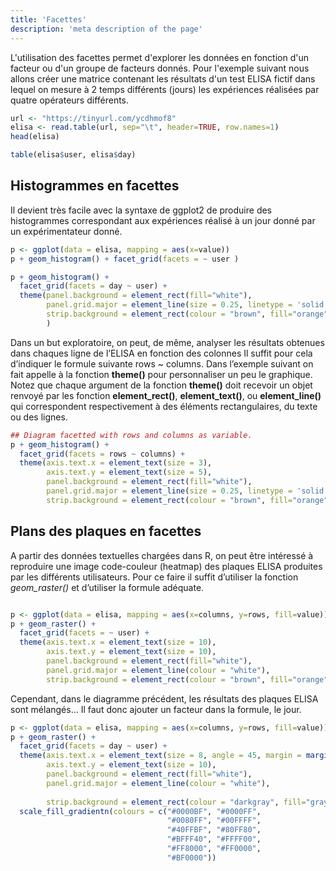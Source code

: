 ```yaml
---
title: 'Facettes'
description: 'meta description of the page'
---
```


L'utilisation des facettes permet d'explorer les données en fonction d'un facteur ou d'un groupe de facteurs donnés. Pour l'exemple suivant nous allons créer une matrice contenant les résultats d'un test ELISA fictif dans lequel on mesure à 2 temps différents (jours) les expériences réalisées par quatre opérateurs différents.

```r
url <- "https://tinyurl.com/ycdhmof8"
elisa <- read.table(url, sep="\t", header=TRUE, row.names=1)
head(elisa)
```

```r
table(elisa$user, elisa$day)
```

## Histogrammes en facettes

Il devient très facile avec la syntaxe de ggplot2 de produire des histogrammes correspondant aux expériences réalisé à un jour donné par un expérimentateur donné.

```r
p <- ggplot(data = elisa, mapping = aes(x=value))
p + geom_histogram() + facet_grid(facets = ~ user )
```

```r
p + geom_histogram() + 
  facet_grid(facets = day ~ user) + 
  theme(panel.background = element_rect(fill="white"), 
        panel.grid.major = element_line(size = 0.25, linetype = 'solid', colour = "gray"),
        strip.background = element_rect(colour = "brown", fill="orange"),
        )
```

Dans un but exploratoire, on peut, de même, analyser les résultats obtenues dans chaques ligne de l’ELISA en fonction des colonnes Il suffit pour cela d’indiquer le formule suivante rows ~ columns. Dans l’exemple suivant on fait appelle à la fonction **theme()** pour personnaliser un peu le graphique. Notez que chaque argument de la fonction **theme()** doit recevoir un objet renvoyé par les fonction **element_rect()**, **element_text()**, ou **element_line()** qui correspondent respectivement à des éléments rectangulaires, du texte ou des lignes.

```r
## Diagram facetted with rows and columns as variable.
p + geom_histogram() + 
  facet_grid(facets = rows ~ columns) + 
  theme(axis.text.x = element_text(size = 3),
        axis.text.y = element_text(size = 5),
        panel.background = element_rect(fill="white"), 
        panel.grid.major = element_line(size = 0.25, linetype = 'solid', colour = "gray"),
        strip.background = element_rect(colour = "brown", fill="orange"))
```

## Plans des plaques en facettes

A partir des données textuelles chargées dans R, on peut être intéressé à reproduire une image code-couleur (heatmap) des plaques ELISA produites par les différents utilisateurs. Pour ce faire il suffit d’utiliser la fonction *geom_raster()* et d’utiliser la formule adéquate.

```r

p <- ggplot(data = elisa, mapping = aes(x=columns, y=rows, fill=value))
p + geom_raster() + 
  facet_grid(facets = ~ user) + 
  theme(axis.text.x = element_text(size = 10),
        axis.text.y = element_text(size = 10),
        panel.background = element_rect(fill="white"), 
        panel.grid.major = element_line(colour = "white"),
        strip.background = element_rect(colour = "brown", fill="orange"))
```

Cependant, dans le diagramme précédent, les résultats des plaques ELISA sont mélangés… Il faut donc ajouter un facteur dans la formule, le jour.

```r
p <- ggplot(data = elisa, mapping = aes(x=columns, y=rows, fill=value))
p + geom_raster() + 
  facet_grid(facets = day ~ user) + 
  theme(axis.text.x = element_text(size = 8, angle = 45, margin = margin(5)),
        axis.text.y = element_text(size = 10),
        panel.background = element_rect(fill="white"), 
        panel.grid.major = element_line(colour = "white"),
        
        strip.background = element_rect(colour = "darkgray", fill="gray")) +
  scale_fill_gradientn(colours = c("#0000BF", "#0000FF", 
                                   "#0080FF", "#00FFFF", 
                                   "#40FFBF", "#80FF80", 
                                   "#BFFF40", "#FFFF00", 
                                   "#FF8000", "#FF0000", 
                                   "#BF0000"))
```